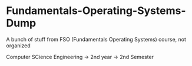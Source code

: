# Fundamentals-Operating-Systems-Dump
A bunch of stuff from FSO (Fundamentals Operating Systems) course, not organized

Computer SCience Engineering -> 2nd year -> 2nd Semester
